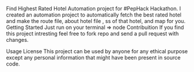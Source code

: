 Find Highest Rated Hotel
Automation project for #PepHack Hackathon. I created an automation project to automatically fetch the best rated hotel and make the route file, about hotel file , ss of that hotel, and map for you.
Getting Started
Just run on your terminal => node <fileName> <yourLocation> <destinationLocation>
Contribuition
If you find this project intresting feel free to fork repo and send a pull request with changes.

Usage License
This project can be used by anyone for any ethical purpose except any personal information that might have been present in source code.